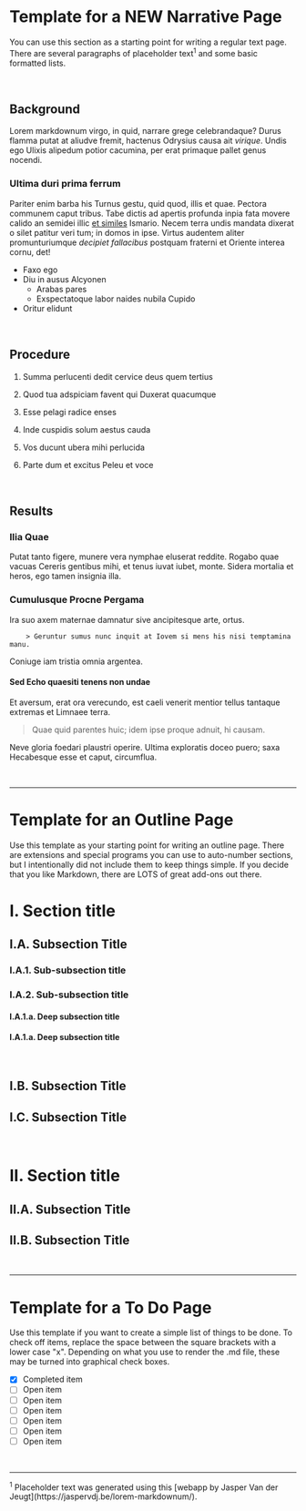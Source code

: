 # Template for a NEW Narrative Page

You can use this section as a starting point for writing a regular text page. There are several paragraphs of placeholder text<sup>1</sup> and some basic formatted lists.

<br>

## Background

Lorem markdownum virgo, in quid, narrare grege celebrandaque? Durus flamma putat at aliudve fremit, hactenus Odrysius causa ait *virique*. Undis ego Ulixis alipedum potior cacumina, per erat primaque pallet genus nocendi.


### Ultima duri prima ferrum

Pariter enim barba his Turnus gestu, quid quod, illis et quae. Pectora communem caput tribus. Tabe dictis ad apertis profunda inpia fata movere calido an semidei illic [et similes](http://temo.org/digiti) Ismario. Necem terra undis mandata dixerat o silet patitur veri tum; in domos in ipse. Virtus audentem aliter promunturiumque *decipiet fallacibus* postquam fraterni et Oriente interea cornu, det!

* Faxo ego
* Diu in ausus Alcyonen
    + Arabas pares
    + Exspectatoque labor naides nubila Cupido
* Oritur elidunt

<br>

## Procedure

1. Summa perlucenti dedit cervice deus quem tertius

2. Quod tua adspiciam favent qui Duxerat quacumque

3. Esse pelagi radice enses

4. Inde cuspidis solum aestus cauda

5. Vos ducunt ubera mihi perlucida

6. Parte dum et excitus Peleu et voce

<br>

## Results
### Ilia Quae

Putat tanto figere, munere vera nymphae eluserat reddite. Rogabo quae vacuas Cereris gentibus mihi, et tenus iuvat iubet, monte. Sidera mortalia et heros, ego tamen insignia illa.

### Cumulusque Procne Pergama

Ira suo axem maternae damnatur sive ancipitesque arte, ortus. 

```
    > Geruntur sumus nunc inquit at Iovem si mens his nisi temptamina manu. 
```

Coniuge iam tristia omnia argentea.

#### Sed Echo quaesiti tenens non undae

Et aversum, erat ora verecundo, est caeli venerit mentior tellus tantaque extremas et Limnaee terra. 

> Quae quid parentes huic; idem ipse proque adnuit, hi causam. 

Neve gloria foedari plaustri operire. Ultima exploratis doceo puero; saxa Hecabesque esse et caput, circumflua.

<br/>
<hr>

# Template for an Outline Page

Use this template as your starting point for writing an outline page. There are extensions and special programs you can use to auto-number sections, but I intentionally did not include them to keep things simple. If you decide that you like Markdown, there are LOTS of great add-ons out there.

# I. Section title
## I.A. Subsection Title

### I.A.1. Sub-subsection title

### I.A.2. Sub-subsection title

#### I.A.1.a. Deep subsection title

#### I.A.1.a. Deep subsection title
<br>

## I.B. Subsection Title

## I.C. Subsection Title
<br>

# II. Section title
## II.A. Subsection Title

## II.B. Subsection Title


<br/>
<hr>

# Template for a To Do Page

Use this template if you want to create a simple list of things to be done. To check off items, replace the space between the square brackets with a lower case "x". Depending on what you use to render the .md file, these may be turned into graphical check boxes. 

- [x] Completed item
- [ ] Open item
- [ ] Open item
- [ ] Open item
- [ ] Open item
- [ ] Open item
- [ ] Open item

<br>
<hr>
<sup>1</sup> Placeholder text was generated using this [webapp by Jasper Van der Jeugt](https://jaspervdj.be/lorem-markdownum/).
